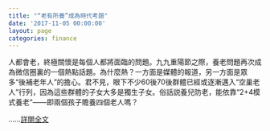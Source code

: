 ```yaml
---
title: "“老有所養”成為時代考題"
date: '2017-11-05 00:00:00'
layout: page
categories: finance
---
```


人都會老，終極關懷是每個人都將面臨的問題。九九重陽節之際，養老問題再次成為微信圈裏的一個熱點話題。為什麼熱？一方面是媒體的報道，另一方面是眾多“後補老年人”的擔心。君不見，眼下不少60後70後群體已經或逐漸邁入“空巢老人”行列，因為這些群體的子女大多是獨生子女。俗話説養兒防老，能依靠“2+4模式養老”——即兩個孩子贍養四個老人嗎？

......[詳閱全文](http://big5.xinhuanet.com/gate/big5/www.yn.xinhuanet.com/hot/2017-11/06/c_136730932.htm)